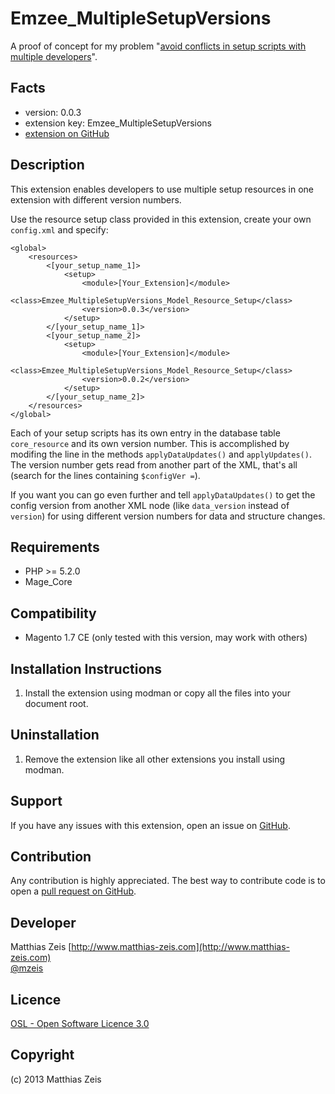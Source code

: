 Emzee_MultipleSetupVersions
===========================

A proof of concept for my problem "[avoid conflicts in setup scripts with multiple developers](http://magento.stackexchange.com/questions/1497/avoid-conflicts-in-setup-scripts-with-multiple-developers)".

Facts
-----
- version: 0.0.3
- extension key: Emzee_MultipleSetupVersions
- [extension on GitHub](https://github.com/mzeis/Emzee_MultipleSetupVersions)

Description
-----------
This extension enables developers to use multiple setup resources in one extension with different version numbers.

Use the resource setup class provided in this extension, create your own `config.xml` and specify:

    <global>
        <resources>
            <[your_setup_name_1]>
                <setup>
                    <module>[Your_Extension]</module>
                    <class>Emzee_MultipleSetupVersions_Model_Resource_Setup</class>
                    <version>0.0.3</version>
                </setup>
            </[your_setup_name_1]>
            <[your_setup_name_2]>
                <setup>
                    <module>[Your_Extension]</module>
                    <class>Emzee_MultipleSetupVersions_Model_Resource_Setup</class>
                    <version>0.0.2</version>
                </setup>
            </[your_setup_name_2]>
        </resources>
    </global>

Each of your setup scripts has its own entry in the database table `core_resource` and its own version number. This is accomplished by modifing the line in the methods `applyDataUpdates()` and `applyUpdates()`. The version number gets read from another part of the XML, that's all (search for the lines containing `$configVer =`).

If you want you can go even further and tell `applyDataUpdates()` to get the config version from another XML node (like `data_version` instead of `version`) for using different version numbers for data and structure changes. 

Requirements
------------
- PHP >= 5.2.0
- Mage_Core

Compatibility
-------------
- Magento 1.7 CE (only tested with this version, may work with others)

Installation Instructions
-------------------------
1. Install the extension using modman or copy all the files into your document root.

Uninstallation
--------------
1. Remove the extension like all other extensions you install using modman.

Support
-------
If you have any issues with this extension, open an issue on [GitHub](https://github.com/mzeis/Emzee_MultipleSetupVersions/issues).

Contribution
------------
Any contribution is highly appreciated. The best way to contribute code is to open a [pull request on GitHub](https://help.github.com/articles/using-pull-requests).

Developer
---------
Matthias Zeis
[http://www.matthias-zeis.com](http://www.matthias-zeis.com)  
[@mzeis](https://twitter.com/mzeis)

Licence
-------
[OSL - Open Software Licence 3.0](http://opensource.org/licenses/osl-3.0.php)

Copyright
---------
(c) 2013 Matthias Zeis
